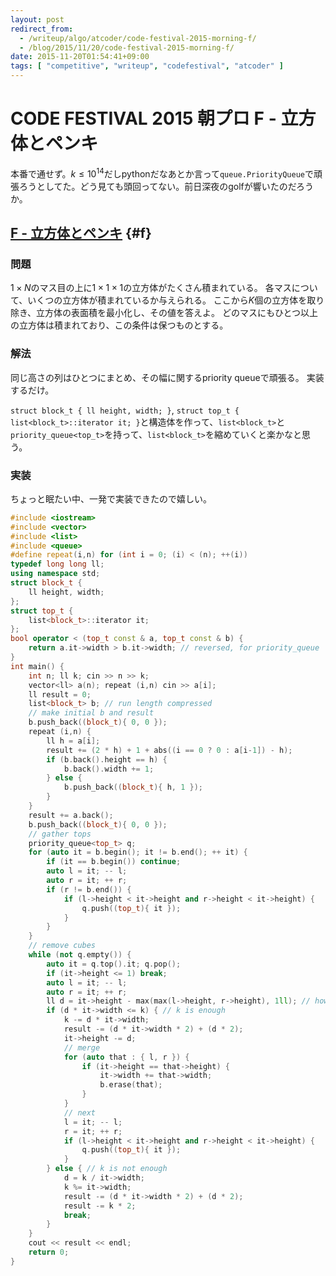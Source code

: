 ```yaml
---
layout: post
redirect_from:
  - /writeup/algo/atcoder/code-festival-2015-morning-f/
  - /blog/2015/11/20/code-festival-2015-morning-f/
date: 2015-11-20T01:54:41+09:00
tags: [ "competitive", "writeup", "codefestival", "atcoder" ]
---
```


# CODE FESTIVAL 2015 朝プロ F - 立方体とペンキ

本番で通せず。$k \le 10^{14}$だしpythonだなあとか言って`queue.PriorityQueue`で頑張ろうとしてた。どう見ても頭回ってない。前日深夜のgolfが響いたのだろうか。

<!-- more -->

## [F - 立方体とペンキ](https://beta.atcoder.jp/contests/code-festival-2015-morning-hard/tasks/cf_2015_morning_hard_b) {#f}

### 問題

$1 \times N$のマス目の上に$1 \times 1 \times 1$の立方体がたくさん積まれている。
各マスについて、いくつの立方体が積まれているか与えられる。
ここから$K$個の立方体を取り除き、立方体の表面積を最小化し、その値を答えよ。
どのマスにもひとつ以上の立方体は積まれており、この条件は保つものとする。

### 解法

同じ高さの列はひとつにまとめ、その幅に関するpriority queueで頑張る。
実装するだけ。

`struct block_t { ll height, width; }`, `struct top_t { list<block_t>::iterator it; }`と構造体を作って、`list<block_t>`と`priority_queue<top_t>`を持って、`list<block_t>`を縮めていくと楽かなと思う。

### 実装

ちょっと眠たい中、一発で実装できたので嬉しい。

``` c++
#include <iostream>
#include <vector>
#include <list>
#include <queue>
#define repeat(i,n) for (int i = 0; (i) < (n); ++(i))
typedef long long ll;
using namespace std;
struct block_t {
    ll height, width;
};
struct top_t {
    list<block_t>::iterator it;
};
bool operator < (top_t const & a, top_t const & b) {
    return a.it->width > b.it->width; // reversed, for priority_queue
}
int main() {
    int n; ll k; cin >> n >> k;
    vector<ll> a(n); repeat (i,n) cin >> a[i];
    ll result = 0;
    list<block_t> b; // run length compressed
    // make initial b and result
    b.push_back((block_t){ 0, 0 });
    repeat (i,n) {
        ll h = a[i];
        result += (2 * h) + 1 + abs((i == 0 ? 0 : a[i-1]) - h);
        if (b.back().height == h) {
            b.back().width += 1;
        } else {
            b.push_back((block_t){ h, 1 });
        }
    }
    result += a.back();
    b.push_back((block_t){ 0, 0 });
    // gather tops
    priority_queue<top_t> q;
    for (auto it = b.begin(); it != b.end(); ++ it) {
        if (it == b.begin()) continue;
        auto l = it; -- l;
        auto r = it; ++ r;
        if (r != b.end()) {
            if (l->height < it->height and r->height < it->height) {
                q.push((top_t){ it });
            }
        }
    }
    // remove cubes
    while (not q.empty()) {
        auto it = q.top().it; q.pop();
        if (it->height <= 1) break;
        auto l = it; -- l;
        auto r = it; ++ r;
        ll d = it->height - max(max(l->height, r->height), 1ll); // how many rows are deleted
        if (d * it->width <= k) { // k is enough
            k -= d * it->width;
            result -= (d * it->width * 2) + (d * 2);
            it->height -= d;
            // merge
            for (auto that : { l, r }) {
                if (it->height == that->height) {
                    it->width += that->width;
                    b.erase(that);
                }
            }
            // next
            l = it; -- l;
            r = it; ++ r;
            if (l->height < it->height and r->height < it->height) {
                q.push((top_t){ it });
            }
        } else { // k is not enough
            d = k / it->width;
            k %= it->width;
            result -= (d * it->width * 2) + (d * 2);
            result -= k * 2;
            break;
        }
    }
    cout << result << endl;
    return 0;
}
```
